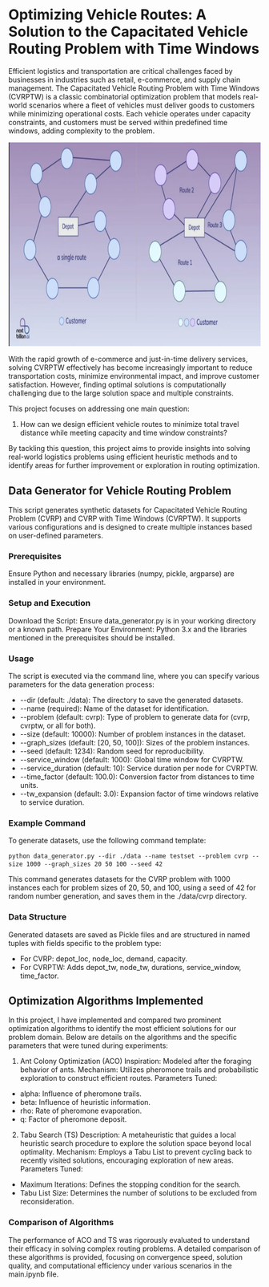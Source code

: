 # Optimizing Vehicle Routes: A Solution to the Capacitated Vehicle Routing Problem with Time Windows

Efficient logistics and transportation are critical challenges faced by businesses in industries such as retail, e-commerce, and supply chain management. The Capacitated Vehicle Routing Problem with Time Windows (CVRPTW) is a classic combinatorial optimization problem that models real-world scenarios where a fleet of vehicles must deliver goods to customers while minimizing operational costs. Each vehicle operates under capacity constraints, and customers must be served within predefined time windows, adding complexity to the problem.

![Routing diagram](vroute.png)

With the rapid growth of e-commerce and just-in-time delivery services, solving CVRPTW effectively has become increasingly important to reduce transportation costs, minimize environmental impact, and improve customer satisfaction. However, finding optimal solutions is computationally challenging due to the large solution space and multiple constraints.

This project focuses on addressing one main question:

1. How can we design efficient vehicle routes to minimize total travel distance while meeting capacity and time window constraints?

By tackling this question, this project aims to provide insights into solving real-world logistics problems using efficient heuristic methods and to identify areas for further improvement or exploration in routing optimization.

## Data Generator for Vehicle Routing Problem
This script generates synthetic datasets for Capacitated Vehicle Routing Problem (CVRP) and CVRP with Time Windows (CVRPTW). It supports various configurations and is designed to create multiple instances based on user-defined parameters.

### Prerequisites
Ensure Python and necessary libraries (numpy, pickle, argparse) are installed in your environment.

### Setup and Execution
Download the Script: Ensure data_generator.py is in your working directory or a known path.
Prepare Your Environment: Python 3.x and the libraries mentioned in the prerequisites should be installed.

### Usage
The script is executed via the command line, where you can specify various parameters for the data generation process:

* --dir (default: ./data): The directory to save the generated datasets.
* --name (required): Name of the dataset for identification.
* --problem (default: cvrp): Type of problem to generate data for (cvrp, cvrptw, or all for both).
* --size (default: 10000): Number of problem instances in the dataset.
* --graph_sizes (default: [20, 50, 100]): Sizes of the problem instances.
* --seed (default: 1234): Random seed for reproducibility.
* --service_window (default: 1000): Global time window for CVRPTW.
* --service_duration (default: 10): Service duration per node for CVRPTW.
* --time_factor (default: 100.0): Conversion factor from distances to time units.
* --tw_expansion (default: 3.0): Expansion factor of time windows relative to service duration.

### Example Command
To generate datasets, use the following command template:

    python data_generator.py --dir ./data --name testset --problem cvrp --size 1000 --graph_sizes 20 50 100 --seed 42

This command generates datasets for the CVRP problem with 1000 instances each for problem sizes of 20, 50, and 100, using a seed of 42 for random number generation, and saves them in the ./data/cvrp directory.

### Data Structure
Generated datasets are saved as Pickle files and are structured in named tuples with fields specific to the problem type:

* For CVRP: depot_loc, node_loc, demand, capacity.
* For CVRPTW: Adds depot_tw, node_tw, durations, service_window, time_factor.

## Optimization Algorithms Implemented
In this project, I have implemented and compared two prominent optimization algorithms to identify the most efficient solutions for our problem domain. Below are details on the algorithms and the specific parameters that were tuned during experiments:

1. Ant Colony Optimization (ACO)
Inspiration: Modeled after the foraging behavior of ants.
Mechanism: Utilizes pheromone trails and probabilistic exploration to construct efficient routes.
Parameters Tuned:
* alpha: Influence of pheromone trails.
* beta: Influence of heuristic information.
* rho: Rate of pheromone evaporation.
* q: Factor of pheromone deposit.

2. Tabu Search (TS)
Description: A metaheuristic that guides a local heuristic search procedure to explore the solution space beyond local optimality.
Mechanism: Employs a Tabu List to prevent cycling back to recently visited solutions, encouraging exploration of new areas.
Parameters Tuned:
* Maximum Iterations: Defines the stopping condition for the search.
* Tabu List Size: Determines the number of solutions to be excluded from reconsideration.

### Comparison of Algorithms
The performance of ACO and TS was rigorously evaluated to understand their efficacy in solving complex routing problems. A detailed comparison of these algorithms is provided, focusing on convergence speed, solution quality, and computational efficiency under various scenarios in the main.ipynb file.

